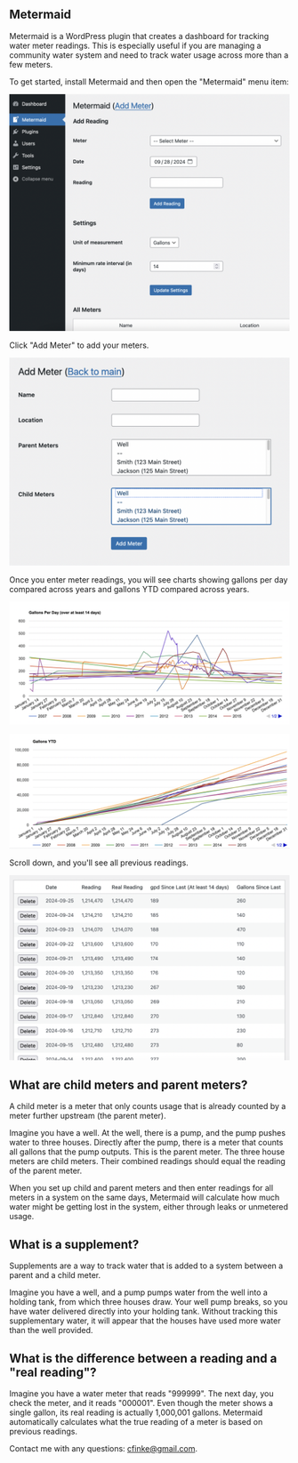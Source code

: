 Metermaid
---------
Metermaid is a WordPress plugin that creates a dashboard for tracking water meter readings. This is especially useful if you are managing a community water system and need to track water usage across more than a few meters.

To get started, install Metermaid and then open the "Metermaid" menu item:

![The two main forms on the Metermaid dashboard: "Add reading" and "Settings"](screenshots/dashboard.png)

Click "Add Meter" to add your meters.

![The "Add Meter" form. It has fields for meter name, location, parent meters, and child meters.](screenshots/add-meter.png)

Once you enter meter readings, you will see charts showing gallons per day compared across years and gallons YTD compared across years.

![A chart showing gallons per day compared across the years 2007-2024](screenshots/gpd.png)

![A chart showing YTD water usage compared across the years 2007-2024](screenshots/ytd.png)

Scroll down, and you'll see all previous readings.

![A table of meter readings, showing date, reading, real reading, gallons per day since last (with a minimum time period), and gallons since last reading](screenshots/readings.png)

What are child meters and parent meters?
----------------------------------------
A child meter is a meter that only counts usage that is already counted by a meter further upstream (the parent meter).

Imagine you have a well. At the well, there is a pump, and the pump pushes water to three houses. Directly after the pump, there is a meter that counts all gallons that the pump outputs. This is the parent meter. The three house meters are child meters. Their combined readings should equal the reading of the parent meter.

When you set up child and parent meters and then enter readings for all meters in a system on the same days, Metermaid will calculate how much water might be getting lost in the system, either through leaks or unmetered usage.

What is a supplement?
---------------------
Supplements are a way to track water that is added to a system between a parent and a child meter.

Imagine you have a well, and a pump pumps water from the well into a holding tank, from which three houses draw. Your well pump breaks, so you have water delivered directly into your holding tank. Without tracking this supplementary water, it will appear that the houses have used more water than the well provided.

What is the difference between a reading and a "real reading"?
--------------------------------------------------------------
Imagine you have a water meter that reads "999999". The next day, you check the meter, and it reads "000001". Even though the meter shows a single gallon, its real reading is actually 1,000,001 gallons. Metermaid automatically calculates what the true reading of a meter is based on previous readings.

Contact me with any questions: cfinke@gmail.com.